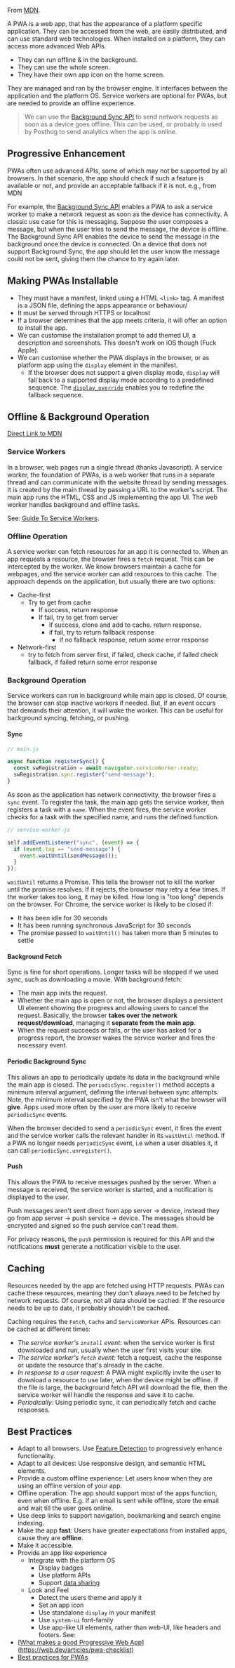From [MDN](https://developer.mozilla.org/en-US/docs/Web/Progressive_web_apps/Guides/What_is_a_progressive_web_app).

A PWA is a web app, that has the appearance of a platform specific application. They can be accessed from the web, are easily distributed, and can use standard web technologies. When installed on a platform, they can access more advanced Web APIs.

- They can run offline & in the background.
- They can use the whole screen.
- They have their own app icon on the home screen.

They are managed and ran by the browser engine. It interfaces between the application and the platform OS. 
Service workers are optional for PWAs, but are needed to provide an offline experience.

> We can use the [Background Sync API](https://developer.mozilla.org/en-US/docs/Web/API/Background_Synchronization_API) to send network requests as soon as a device goes offline. This can be used, or probably is used by Posthog to send analytics when the app is online.

## Progressive Enhancement
PWAs often use advanced APIs, some of which may not be supported by all browsers. In that scenario, the app should check if such a feature is available or not, and provide an acceptable fallback if it is not.
e.g., from MDN

For example, the [Background Sync API](https://developer.mozilla.org/en-US/docs/Web/API/Background_Synchronization_API) enables a PWA to ask a service worker to make a network request as soon as the device has connectivity. A classic use case for this is messaging. Suppose the user composes a message, but when the user tries to send the message, the device is offline. The Background Sync API enables the device to send the message in the background once the device is connected. On a device that does not support Background Sync, the app should let the user know the message could not be sent, giving them the chance to try again later.

## Making PWAs Installable
- They must have a manifest, linked using a HTML `<link>` tag. A manifest is a JSON file, defining the apps appearance or behaviour/
- It must be served through HTTPS or localhost
- If a browser determines that the app meets criteria, it will offer an option to install the app.
- We can customise the installation prompt to add themed UI, a description and screenshots. This doesn't work on iOS though (Fuck Apple).
- We can customise whether the PWA displays in the browser, or as platform app using the `display` element in the manifest.
	- If the browser does not support a given display mode, `display` will fall back to a supported display mode according to a predefined sequence. The [`display_override`](https://developer.mozilla.org/en-US/docs/Web/Progressive_web_apps/Manifest/Reference/display_override) enables you to redefine the fallback sequence.

## Offline & Background Operation
[Direct Link to MDN](https://developer.mozilla.org/en-US/docs/Web/Progressive_web_apps/Guides/Offline_and_background_operation)
### Service Workers
In a browser, web pages run a single thread (thanks Javascript). A service worker, the foundation of PWAs, is a web worker that runs in a separate thread and can communicate with the website thread by sending messages. It is created by the main thread by passing a URL to the worker's script.
The main app runs the HTML, CSS and JS implementing the app UI. The web worker handles background and offline tasks.

See: [Guide To Service Workers](https://developer.mozilla.org/en-US/docs/Web/API/Service_Worker_API/Using_Service_Workers).

### Offline Operation
A service worker can fetch resources for an app it is connected to. When an app requests a resource, the browser fires a `fetch` request. This can be intercepted by the worker. We know browsers maintain a cache for webpages, and the service worker can add resources to this cache. The approach depends on the application, but usually there are two options:
- Cache-first
	- Try to get from cache
		- If success, return response
		- If fail, try to get from server
			- if success, clone and add to cache. return response.
			- if fail, try to return fallback response
				- if no fallback response, return *some* error response
- Network-first
	- try to fetch from server first, if failed, check cache, if failed check fallback, if failed return some error response
### Background Operation
Service workers can run in background while main app is closed. Of course, the browser can stop inactive workers if needed. But, if an event occurs that demands their attention, it will wake the worker.
This can be useful for background syncing, fetching, or pushing.
#### Sync
```js
// main.js

async function registerSync() {
  const swRegistration = await navigator.serviceWorker.ready;
  swRegistration.sync.register("send-message");
}
```

As soon as the application has network connectivity, the browser fires a `sync` event. To register the task, the main app gets the service worker, then registers a task with a `name`. When the event fires, the service worker checks for a task with the specified name, and runs the defined function.
```js
// service-worker.js

self.addEventListener("sync", (event) => {
  if (event.tag == "send-message") {
    event.waitUntil(sendMessage());
  }
});
```
`waitUntil` returns a Promise. This tells the browser not to kill the worker until the promise resolves. If it rejects, the browser may retry a few times. If the worker takes too long, it may be killed. 
How long is "too long" depends on the browser. For Chrome, the service worker is likely to be closed if:

- It has been idle for 30 seconds
- It has been running synchronous JavaScript for 30 seconds
- The promise passed to `waitUntil()` has taken more than 5 minutes to settle
#### Background Fetch
Sync is fine for short operations. Longer tasks will be stopped if we used sync, such as downloading a movie. With background fetch:
- The main app inits the request.
- Whether the main app is open or not, the browser displays a persistent UI element showing the progress and allowing users to cancel the request. Basically, the browser **takes over the network request/download**, managing it **separate from the main app**.
- When the request succeeds or fails, or the user has asked for a progress report, the browser wakes the service worker and fires the necessary event.
#### Periodic Background Sync
This allows an app to periodically update its data in the background while the main app is closed. The `periodicSync.register()` method accepts a minimum interval argument, defining the interval between sync attempts.
Note, the minimum interval specified by the PWA isn't what the browser will **give**. Apps used more often by the user are more likely to receive `periodicSync` events. 

When the browser decided to send a `periodicSync` event, it fires the event and the service worker calls the relevant handler in its `waitUntil` method.
If a PWA no longer needs `periodicSync` event, i.e when a user disables it, it can call `periodicSync.unregister()`.
#### Push
This allows the PWA to receive messages pushed by the server. When a message is received, the service worker is started, and a notification is displayed to the user.

Push messages aren't sent direct from app server -> device, instead they go from app server -> push service -> device. The messages should be encrypted and signed so the push service can't read them. 

For privacy reasons, the `push` permission is required for this API and the notifications **must** generate a notification visible to the user.

## Caching
Resources needed by the app are fetched using HTTP requests. PWAs can cache these resources, meaning they don't always need to be fetched by network requests. Of course, not all data should be cached. If the resource needs to be up to date, it probably shouldn't be cached.

Caching requires the `Fetch`, `Cache` and `ServiceWorker` APIs. Resources can be cached at different times:
- *The service worker's `install` event*: when the service worker is first downloaded and run, usually when the user first visits your site.
- *The service worker's `fetch` event*: fetch a request, cache the response or update the resource that's already in the cache.
- *In response to a user request*: A PWA might explicitly invite the user to download a resource to use later, when the device might be offline. If the file is large, the background fetch API will download the file, then the service worker will handle the response and save it to cache.
- *Periodically*: Using periodic sync, it can periodically fetch and cache responses.
## Best Practices
- Adapt to all browsers. Use [Feature Detection](https://developer.mozilla.org/en-US/docs/Learn_web_development/Extensions/Testing/Feature_detection) to progressively enhance functionality. 
- Adapt to all devices: Use responsive design, and semantic HTML elements.
- Provide a custom offline experience: Let users know when they are using an offline version of your app.
- Offline operation: The app should support most of the apps function, even when offline. E.g. if an email is sent while offline, store the email and wait till the user goes online.
- Use deep links to support navigation, bookmarking and search engine indexing.
- Make the app **fast**: Users have greater expectations from installed apps, cause they are **offline**.
- Make it accessible.
- Provide an app like experience
	- Integrate with the platform OS
		- Display badges
		- Use platform APIs
		- Support [data sharing](https://developer.mozilla.org/en-US/docs/Web/Progressive_web_apps/How_to/Share_data_between_apps)
	- Look and Feel
		- Detect the users theme and apply it
		- Set an app icon
		- Use standalone `display` in your manifest
		- Use `system-ui` font-family
		- Use app-like UI elements, rather than web-UI, like headers and footers. 
See:
- [[What makes a good Progressive Web App](https://web.dev/articles/pwa-checklist)](https://web.dev/articles/pwa-checklist)
- [Best practices for PWAs](https://learn.microsoft.com/en-us/microsoft-edge/progressive-web-apps-chromium/how-to/best-practices)
